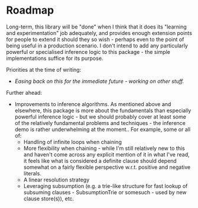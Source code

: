 ﻿# Roadmap

Long-term, this library will be "done" when I think that it does its "learning and experimentation" job adequately, and provides enough extension points for people to extend it should they so wish - perhaps even to the point of being useful in a production scenario.
I don't intend to add any particularly powerful or specialised inference logic to this package - the simple implementations suffice for its purpose.

Priorities at the time of writing:

* *Easing back on this for the immediate future - working on other stuff.*

Further ahead:

* Improvements to inference algorithms. As mentioned above and elsewhere, this package is more about the fundamentals than especially powerful inference logic - but we should probably cover at least some of the relatively fundamental problems and techniques - the inference demo is rather underwhelming at the moment.. For example, some or all of:
  * Handling of infinite loops when chaining
  * More flexibility when chaining - while I'm still relatively new to this and haven't come across any explicit mention of it in what I've read, it feels like what is considered a definite clause should depend somewhat on a fairly flexible perspective w.r.t. positive and negative literals.
  * A linear resolution strategy
  * Leveraging subsumption (e.g. a trie-like structure for fast lookup of subsuming clauses - SubsumptionTrie or somesuch - used by new clause store(s)), etc.

